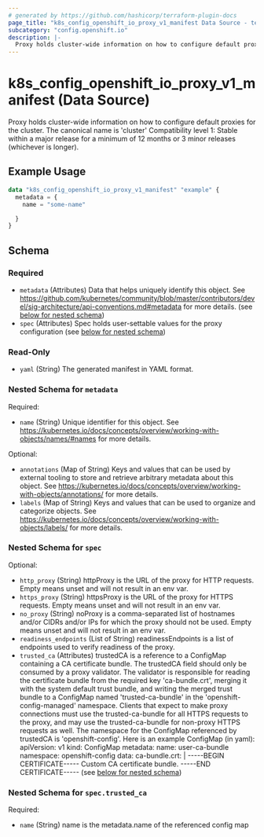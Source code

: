 ```yaml
---
# generated by https://github.com/hashicorp/terraform-plugin-docs
page_title: "k8s_config_openshift_io_proxy_v1_manifest Data Source - terraform-provider-k8s"
subcategory: "config.openshift.io"
description: |-
  Proxy holds cluster-wide information on how to configure default proxies for the cluster. The canonical name is 'cluster'  Compatibility level 1: Stable within a major release for a minimum of 12 months or 3 minor releases (whichever is longer).
---
```


# k8s_config_openshift_io_proxy_v1_manifest (Data Source)

Proxy holds cluster-wide information on how to configure default proxies for the cluster. The canonical name is 'cluster'  Compatibility level 1: Stable within a major release for a minimum of 12 months or 3 minor releases (whichever is longer).

## Example Usage

```terraform
data "k8s_config_openshift_io_proxy_v1_manifest" "example" {
  metadata = {
    name = "some-name"

  }
}
```

<!-- schema generated by tfplugindocs -->
## Schema

### Required

- `metadata` (Attributes) Data that helps uniquely identify this object. See https://github.com/kubernetes/community/blob/master/contributors/devel/sig-architecture/api-conventions.md#metadata for more details. (see [below for nested schema](#nestedatt--metadata))
- `spec` (Attributes) Spec holds user-settable values for the proxy configuration (see [below for nested schema](#nestedatt--spec))

### Read-Only

- `yaml` (String) The generated manifest in YAML format.

<a id="nestedatt--metadata"></a>
### Nested Schema for `metadata`

Required:

- `name` (String) Unique identifier for this object. See https://kubernetes.io/docs/concepts/overview/working-with-objects/names/#names for more details.

Optional:

- `annotations` (Map of String) Keys and values that can be used by external tooling to store and retrieve arbitrary metadata about this object. See https://kubernetes.io/docs/concepts/overview/working-with-objects/annotations/ for more details.
- `labels` (Map of String) Keys and values that can be used to organize and categorize objects. See https://kubernetes.io/docs/concepts/overview/working-with-objects/labels/ for more details.


<a id="nestedatt--spec"></a>
### Nested Schema for `spec`

Optional:

- `http_proxy` (String) httpProxy is the URL of the proxy for HTTP requests.  Empty means unset and will not result in an env var.
- `https_proxy` (String) httpsProxy is the URL of the proxy for HTTPS requests.  Empty means unset and will not result in an env var.
- `no_proxy` (String) noProxy is a comma-separated list of hostnames and/or CIDRs and/or IPs for which the proxy should not be used. Empty means unset and will not result in an env var.
- `readiness_endpoints` (List of String) readinessEndpoints is a list of endpoints used to verify readiness of the proxy.
- `trusted_ca` (Attributes) trustedCA is a reference to a ConfigMap containing a CA certificate bundle. The trustedCA field should only be consumed by a proxy validator. The validator is responsible for reading the certificate bundle from the required key 'ca-bundle.crt', merging it with the system default trust bundle, and writing the merged trust bundle to a ConfigMap named 'trusted-ca-bundle' in the 'openshift-config-managed' namespace. Clients that expect to make proxy connections must use the trusted-ca-bundle for all HTTPS requests to the proxy, and may use the trusted-ca-bundle for non-proxy HTTPS requests as well.  The namespace for the ConfigMap referenced by trustedCA is 'openshift-config'. Here is an example ConfigMap (in yaml):  apiVersion: v1 kind: ConfigMap metadata: name: user-ca-bundle namespace: openshift-config data: ca-bundle.crt: | -----BEGIN CERTIFICATE----- Custom CA certificate bundle. -----END CERTIFICATE----- (see [below for nested schema](#nestedatt--spec--trusted_ca))

<a id="nestedatt--spec--trusted_ca"></a>
### Nested Schema for `spec.trusted_ca`

Required:

- `name` (String) name is the metadata.name of the referenced config map
